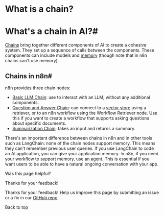 # What is a chain?

[ ](https://github.com/n8n-io/n8n-docs/edit/main/docs/advanced-ai/examples/understand-chains.md "Edit this page")

# What's a chain in AI?#

[Chains](../../../glossary/#ai-chain) bring together different components of AI to create a cohesive system. They set up a sequence of calls between the components. These components can include models and [memory](../../../glossary/#ai-memory) (though note that in n8n chains can't use memory).

## Chains in n8n#

n8n provides three chain nodes:

  * [Basic LLM Chain](../../../integrations/builtin/cluster-nodes/root-nodes/n8n-nodes-langchain.chainllm/): use to interact with an LLM, without any additional components.
  * [Question and Answer Chain](../../../integrations/builtin/cluster-nodes/root-nodes/n8n-nodes-langchain.chainretrievalqa/): can connect to a [vector store](../../../glossary/#ai-vector-store) using a retriever, or to an n8n workflow using the Workflow Retriever node. Use this if you want to create a workflow that supports asking questions about specific documents.
  * [Summarization Chain](../../../integrations/builtin/cluster-nodes/root-nodes/n8n-nodes-langchain.chainsummarization/): takes an input and returns a summary.



There's an important difference between chains in n8n and in other tools such as LangChain: none of the chain nodes support memory. This means they can't remember previous user queries. If you use LangChain to code an AI application, you can give your application memory. In n8n, if you need your workflow to support memory, use an agent. This is essential if you want users to be able to have a natural ongoing conversation with your app.

Was this page helpful? 

Thanks for your feedback! 

Thanks for your feedback! Help us improve this page by submitting an issue or a fix in our [GitHub repo](https://github.com/n8n-io/n8n-docs). 

Back to top 
